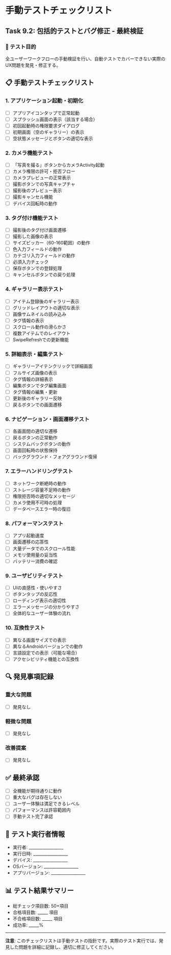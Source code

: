 # 手動テストチェックリスト

## Task 9.2: 包括的テストとバグ修正 - 最終検証

### 🎯 テスト目的
全ユーザーワークフローの手動検証を行い、自動テストでカバーできない実際のUX問題を発見・修正する。

## 📋 手動テストチェックリスト

### 1. アプリケーション起動・初期化

- [ ] アプリアイコンタップで正常起動
- [ ] スプラッシュ画面の表示（該当する場合）
- [ ] 初回起動時の権限要求ダイアログ
- [ ] 初期画面（空のギャラリー）の表示
- [ ] 空状態メッセージとボタンの適切な表示

### 2. カメラ機能テスト

- [ ] 「写真を撮る」ボタンからカメラActivity起動
- [ ] カメラ権限の許可・拒否フロー
- [ ] カメラプレビューの正常表示
- [ ] 撮影ボタンでの写真キャプチャ
- [ ] 撮影後のプレビュー表示
- [ ] 撮影キャンセル機能
- [ ] デバイス回転時の動作

### 3. タグ付け機能テスト

- [ ] 撮影後のタグ付け画面遷移
- [ ] 撮影した画像の表示
- [ ] サイズピッカー（60-160範囲）の動作
- [ ] 色入力フィールドの動作
- [ ] カテゴリ入力フィールドの動作
- [ ] 必須入力チェック
- [ ] 保存ボタンでの登録処理
- [ ] キャンセルボタンでの戻り処理

### 4. ギャラリー表示テスト

- [ ] アイテム登録後のギャラリー表示
- [ ] グリッドレイアウトの適切な表示
- [ ] 画像サムネイルの読み込み
- [ ] タグ情報の表示
- [ ] スクロール動作の滑らかさ
- [ ] 複数アイテムでのレイアウト
- [ ] SwipeRefreshでの更新機能

### 5. 詳細表示・編集テスト

- [ ] ギャラリーアイテンクリックで詳細画面
- [ ] フルサイズ画像の表示
- [ ] タグ情報の詳細表示
- [ ] 編集ボタンでタグ編集画面
- [ ] タグ情報の編集・更新
- [ ] 更新後のギャラリー反映
- [ ] 戻るボタンでの画面遷移

### 6. ナビゲーション・画面遷移テスト

- [ ] 各画面間の適切な遷移
- [ ] 戻るボタンの正常動作
- [ ] システムバックボタンの動作
- [ ] 画面回転時の状態保持
- [ ] バックグラウンド・フォアグラウンド復帰

### 7. エラーハンドリングテスト

- [ ] ネットワーク断絶時の動作
- [ ] ストレージ容量不足時の動作
- [ ] 権限拒否時の適切なメッセージ
- [ ] カメラ使用不可時の処理
- [ ] データベースエラー時の復旧

### 8. パフォーマンステスト

- [ ] アプリ起動速度
- [ ] 画面遷移の応答性
- [ ] 大量データでのスクロール性能
- [ ] メモリ使用量の妥当性
- [ ] バッテリー消費の確認

### 9. ユーザビリティテスト

- [ ] UIの直感性・使いやすさ
- [ ] ボタンタップの反応性
- [ ] ローディング表示の適切性
- [ ] エラーメッセージの分かりやすさ
- [ ] 全体的なユーザー体験の流れ

### 10. 互換性テスト

- [ ] 異なる画面サイズでの表示
- [ ] 異なるAndroidバージョンでの動作
- [ ] 言語設定での表示（可能な場合）
- [ ] アクセシビリティ機能との互換性

## 🔍 発見事項記録

### 重大な問題
- [ ] 発見なし

### 軽微な問題
- [ ] 発見なし

### 改善提案
- [ ] 発見なし

## ✅ 最終承認

- [ ] 全機能が期待通りに動作
- [ ] 重大なバグは存在しない
- [ ] ユーザー体験は満足できるレベル
- [ ] パフォーマンスは許容範囲内
- [ ] 手動テスト完了承認

## 📝 テスト実行者情報

- 実行者: _________________
- 実行日時: _________________  
- デバイス: _________________
- OSバージョン: _________________
- アプリバージョン: _________________

## 📊 テスト結果サマリー

- 総チェック項目数: 50+項目
- 合格項目数: _____ 項目
- 不合格項目数: _____ 項目
- 成功率: _____%

---

**注意**: このチェックリストは手動テストの指針です。実際のテスト実行では、発見した問題を詳細に記録し、適切に修正してください。